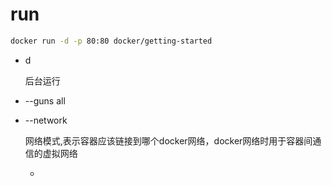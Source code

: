 # run
```bash
docker run -d -p 80:80 docker/getting-started
```

- d

  后台运行

- --guns all

- --network

  网络模式,表示容器应该链接到哪个docker网络，docker网络时用于容器间通信的虚拟网络

  - 